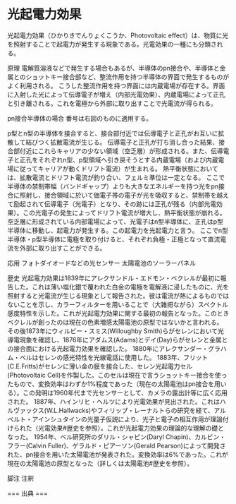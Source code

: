 # 光起電力効果

光起電力効果（ひかりきでんりょくこうか、Photovoltaic effect）は、物質に光を照射することで起電力が発生する現象である。光電効果の一種にも分類される。

原理
電解質溶液などで発生する場合もあるが、半導体のpn接合や、半導体と金属とのショットキー接合部など、整流作用を持つ半導体の界面で発生するものがよく利用される。
こうした整流作用を持つ界面には内蔵電場が存在する。界面に入射した光によって伝導電子が増え（内部光電効果）、内蔵電場によって正孔と引き離される。これを電極から外部に取り出すことで光電流が得られる。

pn接合半導体の場合
番号は右図のものに適用する。

p型とn型の半導体を接合すると、接合部付近では伝導電子と正孔がお互いに拡散して結びつく拡散電流が生じる。
伝導電子と正孔が打ち消し合った結果、接合部付近にこれらキャリアの少ない領域（空乏層）が形成される。また、伝導電子と正孔をそれぞれn型、p型領域へ引き戻そうとする内蔵電場（および内蔵電場に従ってキャリアが動くドリフト電流）が生まれる。
熱平衡状態においては、拡散電流とドリフト電流が釣り合い、フェルミ準位は一定となる。
ここで半導体の禁制帯幅（バンドギャップ）よりも大きなエネルギーを持つ光をpn接合に照射し、接合領域に於いて価電子帯の電子が光を吸収すると、禁制帯を越えて励起されて伝導電子（光電子）となり、その跡には正孔が残る（内部光電効果）。この光電子の発生によってドリフト電流が増大し、熱平衡状態が崩れる。空乏層に形成されている内部電場によって、光電子はn型半導体に、正孔はp型半導体に移動し、起電力が発生する。この起電力を光起電力と言う。
ここでn型半導体・p型半導体に電極を取り付けると、それぞれ負極・正極となって直流電流を外部に取り出すことができる。

応用
フォトダイオードなどの光センサー
太陽電池のソーラーパネル

歴史
光起電力効果は1839年にアレクサンドル・エドモン・ベクレルが最初に報告した。これは薄い塩化銀で覆われた白金の電極を電解液に浸したものに、光を照射すると光電流が生じる現象として報告された。彼は電流が熱によるものではないことを示し、カラーフィルターを用いることで（大雑把ながら）スペクトル感度特性を示した。これが光起電力効果に関する最初の報告となった。このときベクレルが創ったのは現在の色素増感太陽電池の原型ではないかと言われる。
その後1873年にウィルビー・スミス(Willoughby Smith)らがセレンにおいて光導電現象を確認し、1876年にアダムス(Adams)とデイ(Day)らがセレンと金属との接合面における光起電力効果を確認した。
1880年にアレクサンダー・グラハム・ベルはセレンの感光特性を光線電話に使用した。
1883年、フリット(C.E.Fritts)がセレンに薄い金の膜を接合した、セレン光起電力セル(Photovoltaic Cell)を作製した。このセルは現在で言うショットキー接合を使ったもので、変換効率はわずか1%程度であった（現在の太陽電池はpn接合を用いる）。この発明は1960年代まで光センサーとして、カメラの露出計等に広く応用された。
1887年、ハインリヒ・ヘルツにより光電効果が見出された。これはハルヴァックス(W.L.Hallwacks)やフィリップ・レーナルトらの研究を経て、アルベルト・アインシュタインの光量子仮説により、光子と電子の相互作用が理論付けられた（光電効果#歴史を参照）。これが光起電力効果の理論的な理解の礎となった。
1954年、ベル研究所のダリル・シャピン(Daryl Chapin)、カルビン・フラー(Calvin Fuller)、ゲラルド・ピアーソン(Gerald Pearson)によって開発された、pn接合を用いた太陽電池が発表された。変換効率は6%であった。これが現在の太陽電池の原型となった（詳しくは太陽電池#歴史を参照）。

脚注
注釈


=== 出典 ===